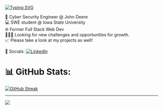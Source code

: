 [![Typing SVG](https://readme-typing-svg.herokuapp.com?font=Fira+Code&weight=900&size=30&pause=1000&color=8436F7&background=FFFFFF00&center=false&random=false&width=300&lines=William+Griner)](https://git.io/typing-svg)




<!--# 💫 About Me: -->
🔐 Cyber Security Engineer @ John Deere <br>💻 SWE student @ Iowa State University <br>🌐 Former Full Stack Web Dev <br> 👨🏼‍💻 Looking for new challenges and opportunities for growth. <br>📈 Please take a look at my projects as well!


🤝 Socials:
[![LinkedIn](https://img.shields.io/badge/LinkedIn-%230077B5.svg?logo=linkedin&logoColor=white)](https://www.linkedin.com/in/will-griner/) 

<!--
# 💻 Tech Stack:
![C](https://img.shields.io/badge/c-%2300599C.svg?style=plastic&logo=c&logoColor=white) ![Java](https://img.shields.io/badge/java-%23ED8B00.svg?style=plastic&logo=openjdk&logoColor=white) ![Python](https://img.shields.io/badge/python-3670A0?style=plastic&logo=python&logoColor=ffdd54) ![HTML5](https://img.shields.io/badge/html5-%23E34F26.svg?style=plastic&logo=html5&logoColor=white) ![MySQL](https://img.shields.io/badge/mysql-%2300000f.svg?style=plastic&logo=mysql&logoColor=white)
-->
# 📊 GitHub Stats:
<!--[](https://github-readme-stats.vercel.app/api?username=charles-arroyo&theme=gotham&hide_border=true&include_all_commits=false&count_private=false)<br/> -->
[![GitHub Streak](https://streak-stats.demolab.com?user=willyg23&theme=dracula)](https://git.io/streak-stats)
<br> <!-- ![](https://github-readme-stats.vercel.app/api/top-langs/?username=willyg23&theme=gotham&hide_border=true&include_all_commits=false&count_private=false&layout=compact) -->
<!--
## 🏆 GitHub Trophies
![](https://github-profile-trophy.vercel.app/?username=willyg23&theme=apprentice&no-frame=true&no-bg=true&margin-w=4)
-->
---
[![](https://visitcount.itsvg.in/api?id=willyg23&icon=0&color=0)](https://visitcount.itsvg.in)
